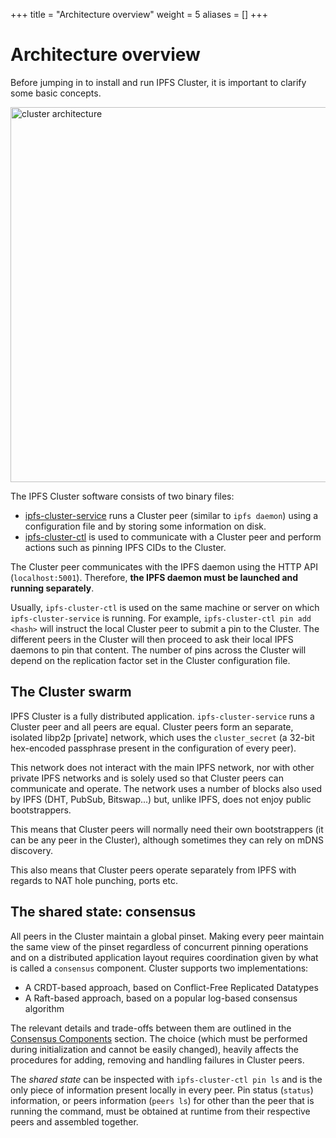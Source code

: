 +++
title = "Architecture overview"
weight = 5
aliases = []
+++


# Architecture overview

Before jumping in to install and run IPFS Cluster, it is important to clarify some basic concepts.

<img src="/cluster/diagrams/png/peer.png" alt="cluster architecture" title="cluster architecture" width="600px" />

The IPFS Cluster software consists of two binary files:

* [ipfs-cluster-service](/documentation/reference/service) runs a Cluster peer (similar to `ipfs daemon`) using a configuration file and by storing some information on disk.
* [ipfs-cluster-ctl](/documentation/reference/ctl) is used to communicate with a Cluster peer and perform actions such as pinning IPFS CIDs to the Cluster.

The Cluster peer communicates with the IPFS daemon using the HTTP API (`localhost:5001`). Therefore, **the IPFS daemon must be launched and running separately**.

Usually, `ipfs-cluster-ctl` is used on the same machine or server on which `ipfs-cluster-service` is running. For example, `ipfs-cluster-ctl pin add <hash>` will instruct the local Cluster peer to submit a pin to the Cluster. The different peers in the Cluster will then proceed to ask their local IPFS daemons to pin that content. The number of pins across the Cluster will depend on the replication factor set in the Cluster configuration file.

## The Cluster swarm

IPFS Cluster is a fully distributed application. `ipfs-cluster-service` runs a Cluster peer and all peers are equal. Cluster peers form an separate, isolated libp2p [private] network, which uses the `cluster_secret` (a 32-bit hex-encoded passphrase present in the configuration of every peer).

This network does not interact with the main IPFS network, nor with other private IPFS networks and is solely used so that Cluster peers can communicate and operate. The network uses a number of blocks also used by IPFS (DHT, PubSub, Bitswap...) but, unlike IPFS, does not enjoy public bootstrappers.

This means that Cluster peers will normally need their own bootstrappers (it can be any peer in the Cluster), although sometimes they can rely on mDNS discovery.

This also means that Cluster peers operate separately from IPFS with regards to NAT hole punching, ports etc.

## The shared state: consensus

All peers in the Cluster maintain a global pinset. Making every peer maintain the same view of the pinset regardless of concurrent pinning operations and on a distributed application layout requires coordination given by what is called a `consensus` component. Cluster supports two implementations:

* A CRDT-based approach, based on Conflict-Free Replicated Datatypes
* A Raft-based approach, based on a popular log-based consensus algorithm

The relevant details and trade-offs between them are outlined in the [Consensus Components](/documentation/guides/consensus) section. The choice (which must be performed during initialization and cannot be easily changed), heavily affects the procedures for adding, removing and handling failures in Cluster peers.

The *shared state* can be inspected with `ipfs-cluster-ctl pin ls` and is the only piece of information present locally in every peer. Pin status (`status`) information, or peers information (`peers ls`) for other than the peer that is running the command, must be obtained at runtime from their respective peers and assembled together.
